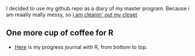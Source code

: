 I decided to use my github repo as a diary of my master program. Because i am reaally really messy, so [i am cleanin' out my closet](https://www.youtube.com/watch?v=RQ9_TKayu9s)

## One more cup of coffee for R 

+ [Here](https://mef-bda503.github.io/pj-ferayece/) is my progress journal with R, from bottom to top. 
